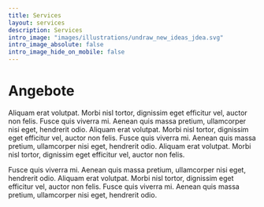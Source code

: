 ```yaml
---
title: Services
layout: services
description: Services
intro_image: "images/illustrations/undraw_new_ideas_jdea.svg"
intro_image_absolute: false
intro_image_hide_on_mobile: false
---
```


# Angebote

Aliquam erat volutpat. Morbi nisl tortor, dignissim eget efficitur vel, auctor non felis. Fusce quis viverra mi. Aenean quis massa pretium, ullamcorper nisi eget, hendrerit odio. Aliquam erat volutpat. Morbi nisl tortor, dignissim eget efficitur vel, auctor non felis. Fusce quis viverra mi. Aenean quis massa pretium, ullamcorper nisi eget, hendrerit odio. Aliquam erat volutpat. Morbi nisl tortor, dignissim eget efficitur vel, auctor non felis.

Fusce quis viverra mi. Aenean quis massa pretium, ullamcorper nisi eget, hendrerit odio. Aliquam erat volutpat. Morbi nisl tortor, dignissim eget efficitur vel, auctor non felis. Fusce quis viverra mi. Aenean quis massa pretium, ullamcorper nisi eget, hendrerit odio.
